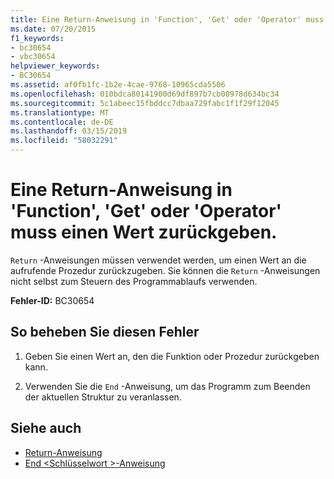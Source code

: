 ```yaml
---
title: Eine Return-Anweisung in 'Function', 'Get' oder 'Operator' muss einen Wert zurückgeben.
ms.date: 07/20/2015
f1_keywords:
- bc30654
- vbc30654
helpviewer_keywords:
- BC30654
ms.assetid: af0fb1fc-1b2e-4cae-9768-10965cda5506
ms.openlocfilehash: 010bdca80141900d69df897b7cb00978d634bc34
ms.sourcegitcommit: 5c1abeec15fbddcc7dbaa729fabc1f1f29f12045
ms.translationtype: MT
ms.contentlocale: de-DE
ms.lasthandoff: 03/15/2019
ms.locfileid: "58032291"
---
```

# <a name="return-statement-in-a-function-get-or-operator-must-return-a-value"></a>Eine Return-Anweisung in 'Function', 'Get' oder 'Operator' muss einen Wert zurückgeben.
`Return` -Anweisungen müssen verwendet werden, um einen Wert an die aufrufende Prozedur zurückzugeben. Sie können die `Return` -Anweisungen nicht selbst zum Steuern des Programmablaufs verwenden.  
  
 **Fehler-ID:** BC30654  
  
## <a name="to-correct-this-error"></a>So beheben Sie diesen Fehler  
  
1.  Geben Sie einen Wert an, den die Funktion oder Prozedur zurückgeben kann.  
  
2.  Verwenden Sie die `End` -Anweisung, um das Programm zum Beenden der aktuellen Struktur zu veranlassen.  
  
## <a name="see-also"></a>Siehe auch

- [Return-Anweisung](../../visual-basic/language-reference/statements/return-statement.md)
- [End \<Schlüsselwort >-Anweisung](../../visual-basic/language-reference/statements/end-keyword-statement.md)
